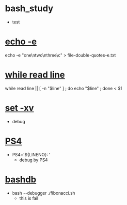 # bash_study
- test


# [echo -e](https://github.com/TonyHo722/bash_study/blob/master/bash_builtins_read/echo-genfile.sh)
echo -e "one\ntwo\nthree\c" > file-double-quotes-e.txt

# [while read line](https://github.com/TonyHo722/bash_study/blob/master/bash_builtins_read/dumpline-all.sh)
while read line || [ -n "$line" ] ; do echo "$line" ; done < $1

# [set -xv](https://github.com/TonyHo722/bash_study/blob/master/bash_builtins_read/setxv.sh)
- debug

# [PS4](https://github.com/TonyHo722/bash_study/blob/master/ps4/ps4.sh)
- PS4='${LINENO}: '
  - debug by PS4

# [bashdb](https://github.com/TonyHo722/bash_study/tree/master/bashdb)
- bash --debugger ./fibonacci.sh
  - this is fail
